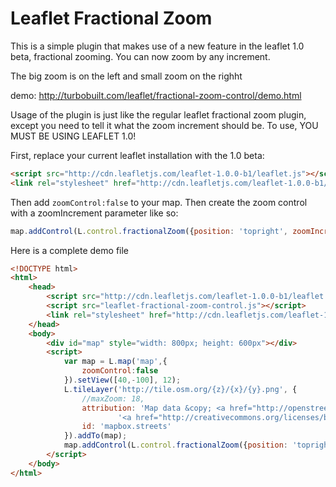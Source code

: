 # Leaflet Fractional Zoom

This is a simple plugin that makes use of a new feature in the leaflet 1.0 beta, fractional zooming.  You can now zoom by any increment.

The big zoom is on the left and small zoom on the righht

demo: http://turbobuilt.com/leaflet/fractional-zoom-control/demo.html

Usage of the plugin is just like the regular leaflet fractional zoom plugin, except you need to tell it what the zoom increment should be.  To use, YOU MUST BE USING LEAFLET 1.0!

First, replace your current leaflet installation with the 1.0 beta:

```html
<script src="http://cdn.leafletjs.com/leaflet-1.0.0-b1/leaflet.js"></script>
<link rel="stylesheet" href="http://cdn.leafletjs.com/leaflet-1.0.0-b1/leaflet.css" />
```

Then add `zoomControl:false` to your map.  Then create the zoom control with a zoomIncrement parameter like so:


```javascript
map.addControl(L.control.fractionalZoom({position: 'topright', zoomIncrement:.2}));
```

Here is a complete demo file

```html
<!DOCTYPE html>
<html>
    <head>
        <script src="http://cdn.leafletjs.com/leaflet-1.0.0-b1/leaflet.js"></script>
        <script src="leaflet-fractional-zoom-control.js"></script>
        <link rel="stylesheet" href="http://cdn.leafletjs.com/leaflet-1.0.0-b1/leaflet.css" />
    </head>
    <body>
        <div id="map" style="width: 800px; height: 600px"></div>
        <script>
            var map = L.map('map',{                
                zoomControl:false
            }).setView([40,-100], 12);
            L.tileLayer('http://tile.osm.org/{z}/{x}/{y}.png', {
                //maxZoom: 18,
                attribution: 'Map data &copy; <a href="http://openstreetmap.org">OpenStreetMap</a> contributors ' +
                        '<a href="http://creativecommons.org/licenses/by-sa/2.0/">CC-BY-SA</a>, ',
                id: 'mapbox.streets'
            }).addTo(map);
            map.addControl(L.control.fractionalZoom({position: 'topright', zoomIncrement:.2}));
        </script>
    </body>
</html>
```
